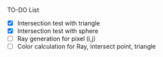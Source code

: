 TO-DO List

- [x]  Intersection test with triangle
- [x]  Intersection test with sphere
- [ ]  Ray generation for pixel (i,j)
- [ ]  Color calculation for Ray, intersect point, triangle